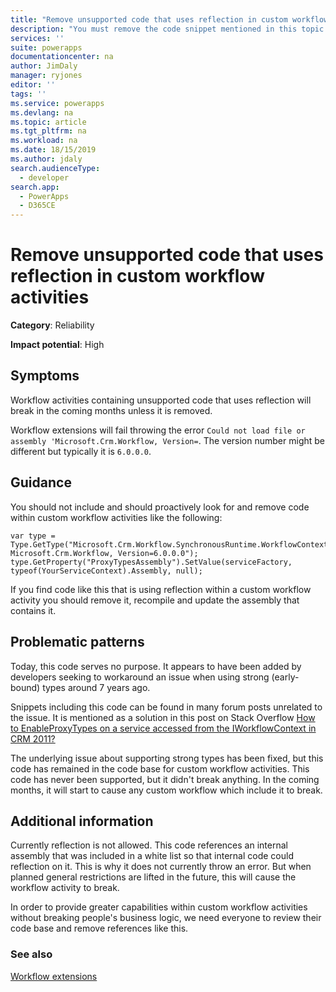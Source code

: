 ```yaml
---
title: "Remove unsupported code that uses reflection in custom workflow activities | MicrosoftDocs"
description: "You must remove the code snippet mentioned in this topic if you find it in custom workflow activities"
services: ''
suite: powerapps
documentationcenter: na
author: JimDaly
manager: ryjones
editor: ''
tags: ''
ms.service: powerapps
ms.devlang: na
ms.topic: article
ms.tgt_pltfrm: na
ms.workload: na
ms.date: 18/15/2019
ms.author: jdaly
search.audienceType: 
  - developer
search.app: 
  - PowerApps
  - D365CE
---
```

# Remove unsupported code that uses reflection in custom workflow activities

**Category**: Reliability

**Impact potential**: High

<a name='symptoms'></a>

## Symptoms

Workflow activities containing unsupported code that uses reflection will break in the coming months unless it is removed.

Workflow extensions will fail throwing the error `Could not load file or assembly 'Microsoft.Crm.Workflow, Version=`. The version number might be different but typically it is `6.0.0.0`.


<a name='guidance'></a>

## Guidance

You should not include and should proactively look for and remove code within custom workflow activities like the following:

```
var type = Type.GetType("Microsoft.Crm.Workflow.SynchronousRuntime.WorkflowContext, Microsoft.Crm.Workflow, Version=6.0.0.0");
type.GetProperty("ProxyTypesAssembly").SetValue(serviceFactory, typeof(YourServiceContext).Assembly, null); 
```

If you find code like this that is using reflection within a custom workflow activity you should remove it, recompile and update the assembly that contains it.

<a name='problem'></a>

## Problematic patterns

Today, this code serves no purpose. It appears to have been added by developers seeking to workaround an issue when using strong (early-bound) types around 7 years ago. 

Snippets including this code can be found in many forum posts unrelated to the issue. It is mentioned as a solution in this post on Stack Overflow [How to EnableProxyTypes on a service accessed from the IWorkflowContext in CRM 2011?](https://stackoverflow.com/questions/9230117/how-to-enableproxytypes-on-a-service-accessed-from-the-iworkflowcontext-in-crm-2/45948206)

The underlying issue about supporting strong types has been fixed, but this code has remained in the code base for custom workflow activities. This code has never been supported, but it didn't break anything. In the coming months, it will start to cause any custom workflow which include it to break.


<a name='additional'></a>

## Additional information

Currently reflection is not allowed. This code references an internal assembly that was included in a white list so that internal code could reflection on it. This is why it does not currently throw an error. But when planned general restrictions are lifted in the future, this will cause the workflow activity to break.

In order to provide greater capabilities within custom workflow activities without breaking people's business logic, we need everyone to review their code base and remove references like this.

<a name='seealso'></a>

### See also

[Workflow extensions](../../workflow/workflow-extensions.md)